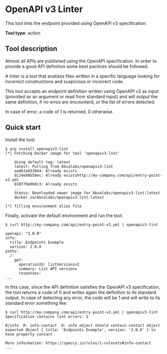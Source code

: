 # OpenAPI v3 Linter

This tool lints the endpoint provided using OpenAPI v3 specification.

**Tool type**: action

## Tool description

Almost all APIs are published using the OpenAPI specification. In order to
provide a good API definition some best pactices should be followed.

A linter is a tool that analizes files written in a specific language looking
for incorrect constructions and suspicious or incorrect code.

This tool accepts an endpoint definition written using OpenAPI v3 as input
(provided as an argument or read from standard input) and will output the same
definition, if no erros are encounterd, or the list of errors detected.

In case of error, a code of 1 is returned, 0 otherwise.

## Quick start

Install the tool:

```console
$ acp install openapiv3-lint
[*] Fetching Docker image for tool 'openapiv3-lint'

    Using default tag: latest
    latest: Pulling from bbvalabs/openapiv3-lint
    aad63a933944: Already exists
    dc24e89b59ec: Already existshttp://my-company.com/api/entry-point-v3.yml
    810779e0b9c3: Already exists
    ...
    Status: Downloaded newer image for bbvalabs/openapiv3-lint:latest
    docker.io/bbvalabs/openapiv3-lint:latest

[*] filling environment alias file
```

Finally, activate the default environment and run the tool:

```console
$ curl http://my-company.com/api/entry-point-v3.yml | openapiv3-lint

openapi: "3.0.0"
info:
  title: Endpoints Example
  version: 2.0.0
paths:
  /:
    get:
      operationId: listVersionsv2
      summary: List API versions
      responses:
...
```

In this case, since the API definition satisfies the OpenAPI v3 specification,
the tool returns a code of 0 and writes again the definition to its standard
output. In case of detecting any error, the code will be 1 and will write to
its standard error something like:

```console
$ curl http://my-company.com/api/entry-point-v3.yml | openapiv3-lint
Specification contains lint errors: 5

#/info  R: info-contact  D: info object should contain contact object
expected Object { title: 'Endpoints Example', version: '2.0.0' } to have property contact

More information: https://speccy.io/rules/1-rulesets#info-contact
...
```
